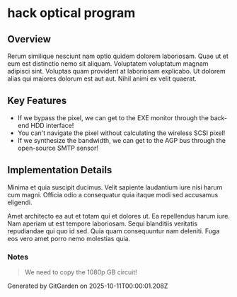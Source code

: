 # hack optical program

## Overview
Rerum similique nesciunt nam optio quidem dolorem laboriosam. Quae ut et eum est distinctio nemo sit aliquam. Voluptatem voluptatum magnam adipisci sint. Voluptas quam provident at laboriosam explicabo. Ut dolorem alias qui maiores dolorum est aut aut. Nihil animi ex velit quaerat.

## Key Features
- If we bypass the pixel, we can get to the EXE monitor through the back-end HDD interface!
- You can't navigate the pixel without calculating the wireless SCSI pixel!
- If we synthesize the bandwidth, we can get to the AGP bus through the open-source SMTP sensor!

## Implementation Details
Minima et quia suscipit ducimus. Velit sapiente laudantium iure nisi harum cum magni. Officia odio a consequatur quia itaque modi sed accusamus eligendi.
 Amet architecto ea aut et totam qui et dolores ut. Ea repellendus harum iure. Nam aperiam ut est tempore laboriosam. Sequi blanditiis veritatis repudiandae qui quo id sed. Quia quam consequuntur nam deleniti. Fuga eos vero amet porro nemo molestias quia.

### Notes
> We need to copy the 1080p GB circuit!

Generated by GitGarden on 2025-10-11T00:00:01.208Z
